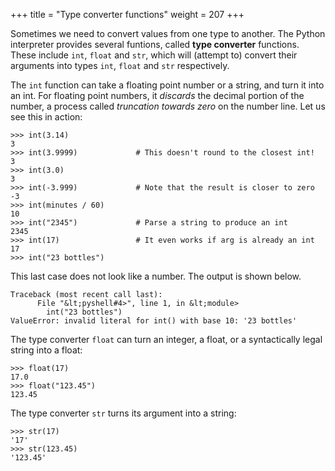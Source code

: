 +++
title = "Type converter functions"
weight = 207
+++

Sometimes we need to convert values from one type to another. The Python interpreter provides several funtions, called
**type converter** functions. These include ```int```, ```float``` and ```str```, which will (attempt to)
convert their arguments into types ```int```, ```float``` and ```str``` respectively. 

The ```int``` function can take a floating point number or a string, and turn
it into an int. For floating point numbers, it *discards* the decimal portion
of the number,  a process called *truncation towards zero* on
the number line.  Let us see this in action:


```
>>> int(3.14)
3
>>> int(3.9999)             # This doesn't round to the closest int!
3
>>> int(3.0)
3
>>> int(-3.999)             # Note that the result is closer to zero
-3
>>> int(minutes / 60)
10
>>> int("2345")             # Parse a string to produce an int
2345
>>> int(17)                 # It even works if arg is already an int
17
>>> int("23 bottles")
```

This last case does not look like a number. The output is shown below. 

```
Traceback (most recent call last):
      File "&lt;pyshell#4>", line 1, in &lt;module>
        int("23 bottles")
ValueError: invalid literal for int() with base 10: '23 bottles'
```

The type converter ```float``` can turn an integer, a float, or a syntactically legal
string into a float:


```
>>> float(17)
17.0
>>> float("123.45")
123.45
```

The type converter ```str``` turns its argument into a string:


```
>>> str(17)
'17'
>>> str(123.45)
'123.45'
```

